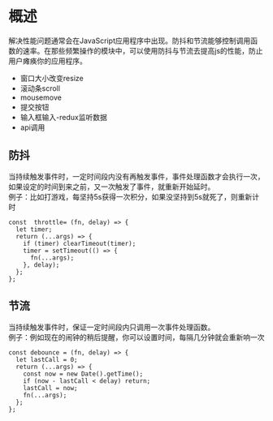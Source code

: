 # 概述
解决性能问题通常会在JavaScript应用程序中出现。防抖和节流能够控制调用函数的速率。在那些频繁操作的模块中，可以使用防抖与节流去提高js的性能，防止用户瘫痪你的应用程序。
- 窗口大小改变resize
- 滚动条scroll
- mousemove
- 提交按钮
- 输入框输入-redux监听数据
- api调用
## 防抖
当持续触发事件时，一定时间段内没有再触发事件，事件处理函数才会执行一次，如果设定的时间到来之前，又一次触发了事件，就重新开始延时。  
例子：比如打游戏，每坚持5s获得一次积分，如果没坚持到5s就死了，则重新计时
```
const  throttle= (fn, delay) => {
  let timer;
  return (...args) => {
    if (timer) clearTimeout(timer);
    timer = setTimeout(() => {
      fn(...args);
    }, delay);
  };
};
```
## 节流
当持续触发事件时，保证一定时间段内只调用一次事件处理函数。  
例子：例如现在的闹钟的稍后提醒，你可以设置时间，每隔几分钟就会重新响一次
```
const debounce = (fn, delay) => {
  let lastCall = 0;
  return (...args) => {
    const now = new Date().getTime();
    if (now - lastCall < delay) return;
    lastCall = now;
    fn(...args);
  };
};
```
